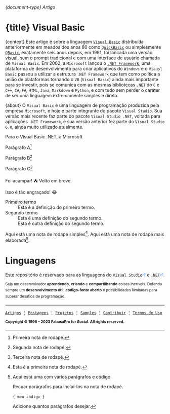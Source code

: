 ###### {document-type} Artigo

# {title} Visual Basic

{context} Este artigo é sobre a linguagem [`Visual Basic`](https://learn.microsoft.com/pt-br/dotnet/visual-basic) distribuída anteriormente em meados dos anos 80 como [`QuickBasic`](https://winworldpc.com/product/quickbasic/1x) ou simplesmente [`QBasic`](https://winworldpc.com/product/quickbasic/1x), exatamente seis anos depois, em 1991, foi lancada uma versão visual, sem o prompt tradicional e com uma interface de usuário chamada de `Visual Basic`. Em 2002, a `Microsoft` lançou o [`.NET Framework`](https://learn.microsoft.com/pt-br/dotnet/core/introduction#:~:text=ambientes%20de%20destino.-,Hist%C3%B3ria%20do%20.,para%20criar%20aplicativos%20do%20Windows.), uma plataforma de desenvolvimento para criar aplicativos do `Windows` e o `Viausl Basic` passou a utilizar a estrutura `.NET Framework` que tem como política a união de plataformas tornando o `VB` (`Visual Basic`) ainda mais importante para se investir, pois se comunica com as mesmas bibliotecas `.NET` do `C` e `C++`, `C#`, `F#`, `HTML`, `Java`, `Markdown` e `Python`, e com tudo sem perder o caráter de ser uma linguagem extremamente simples e direta.

{about} O `Visual Basic` é uma linguagem de programação produzida pela empresa `Microsoft`, e hoje é parte integrante do pacote `Visual Studio`. Sua versão mais recente faz parte do pacote `Visual Studio .NET`, voltada para aplicações `.NET Framework`, e sua versão anterior fez parte do `Visual Studio 6.0`, ainda muito utilizado atualmente.

Para o Visual Basic .NET, a Microsoft 

Parágrafo A[^1]

Parágrafo B[^2]

Parágrafo C[^3]


Fui acampar! :tent: Volto em breve.

Isso é tão engraçado! :joy:


<dl>
  <dt>Primeiro termo</dt>
  <dd>Esta é a definição do primeiro termo.</dd>
  <dt>Segundo termo</dt>
  <dd>Esta é uma definição do segundo termo. </dd>
  <dd>Esta é outra definição do segundo termo.</dd>
</dl>


Aqui está uma nota de rodapé simples[^4]. Aqui está uma nota de rodapé mais elaborada[^bignote].

[^4]: Esta é a primeira nota de rodapé.

[^bignote]: Aqui está uma com vários parágrafos e código.

    Recuar parágrafos para incluí-los na nota de rodapé.

    `{ meu código }`

    Adicione quantos parágrafos desejar.



# Linguagens

Este repositório é reservado para as linguagens do [`Visual Studio`<img src="https://github.com/poitanotalk/resources/blob/main/svg/tools/externallink.svg" alt="base octocat svg" width="11" height="11" />](https://visualstudio.microsoft.com) e [`.NET`<img src="https://github.com/poitanotalk/resources/blob/main/svg/tools/externallink.svg" alt="base octocat svg" width="11" height="11" />](https://dotnet.microsoft.com).

<sup>Seja um desenvolvedor __aprendendo__, __criando__ e __compartilhando__ coisas incríveis. Defenda sempre um __desenvolvimento útil__, __código-fonte aberto__ e possibilidades ilimitadas para superar desafios de programação.</sup>

---

[`Artigos`](https://github.com/poitanotalk) ⋮ [`Postagens`](https://github.com/poitanotalk) ⋮ [`Projetos`](https://github.com/poitanotalk) ⋮ [`Samples`](https://github.com/poitanotalk) ⋮ [`Contribuir`](https://github.com/poitanotalk/source/pulls) ⋮ [`Termos de Uso`](LICENSE)

<sup><b>Copyright © 1996 – 2023 FabasaPro for Social. All rights reserved.</b>


[^1]: Primeira nota de rodapé.
[^2]: Segunda nota de rodapé.
[^3]: Terceira nota de rodapé.
